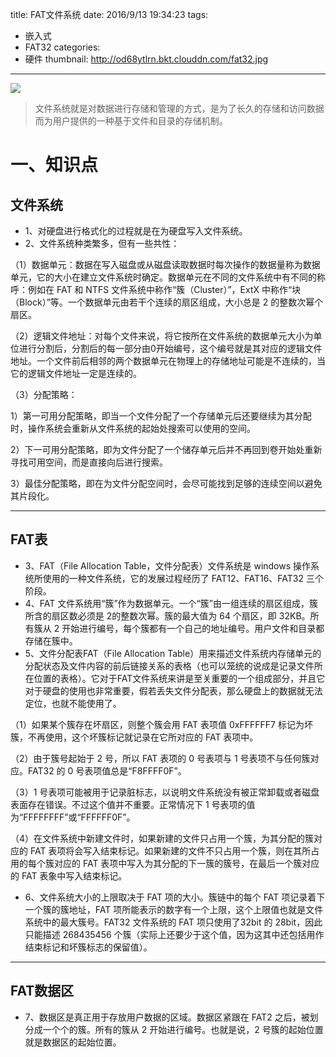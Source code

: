 title: FAT文件系统
date: 2016/9/13 19:34:23
tags:
- 嵌入式
- FAT32
categories:
- 硬件
thumbnail: http://od68ytlrn.bkt.clouddn.com/fat32.jpg
---


![](http://od68ytlrn.bkt.clouddn.com/fat32.jpg)

>文件系统就是对数据进行存储和管理的方式，是为了长久的存储和访问数据而为用户提供的一种基于文件和目录的存储机制。

# 一、知识点

## 文件系统

- 1、对硬盘进行格式化的过程就是在为硬盘写入文件系统。
- 2、文件系统种类繁多，但有一些共性：

<!-- more -->

（1）数据单元：数据在写入磁盘或从磁盘读取数据时每次操作的数据量称为数据单元，它的大小在建立文件系统时确定。数据单元在不同的文件系统中有不同的称呼：例如在 FAT 和 NTFS 文件系统中称作“簇（Cluster）”，ExtX 中称作“块（Block）”等。一个数据单元由若干个连续的扇区组成，大小总是 2 的整数次幂个扇区。

（2）逻辑文件地址：对每个文件来说，将它按所在文件系统的数据单元大小为单位进行分割后，分割后的每一部分由0开始编号，这个编号就是其对应的逻辑文件地址。一个文件前后相邻的两个数据单元在物理上的存储地址可能是不连续的，当它的逻辑文件地址一定是连续的。

（3）分配策略：

1）第一可用分配策略，即当一个文件分配了一个存储单元后还要继续为其分配时，操作系统会重新从文件系统的起始处搜索可以使用的空间。

2）下一可用分配策略，即为文件分配了一个储存单元后并不再回到卷开始处重新寻找可用空间，而是直接向后进行搜索。

3）最佳分配策略，即在为文件分配空间时，会尽可能找到足够的连续空间以避免其片段化。

---

## FAT表

- 3、FAT（File Allocation Table，文件分配表）文件系统是 windows 操作系统所使用的一种文件系统，它的发展过程经历了 FAT12、FAT16、FAT32 三个阶段。
- 4、FAT 文件系统用“簇”作为数据单元。一个“簇”由一组连续的扇区组成，簇所含的扇区数必须是 2的整数次幂。簇的最大值为 64 个扇区，即 32KB。所有簇从 2 开始进行编号，每个簇都有一个自己的地址编号。用户文件和目录都存储在簇中。
- 5、文件分配表FAT（File Allocation Table）用来描述文件系统内存储单元的分配状态及文件内容的前后链接关系的表格（也可以笼统的说成是记录文件所在位置的表格）。它对于FAT文件系统来讲是至关重要的一个组成部分，并且它对于硬盘的使用也非常重要，假若丢失文件分配表，那么硬盘上的数据就无法定位，也就不能使用了。

（1）如果某个簇存在坏扇区，则整个簇会用 FAT 表项值 0xFFFFFF7 标记为坏簇，不再使用，这个坏簇标记就记录在它所对应的 FAT 表项中。

（2）由于簇号起始于 2 号，所以 FAT 表项的 0 号表项与 1 号表项不与任何簇对应。FAT32 的 0 号表项值总是“F8FFFF0F”。

（3）1 号表项可能被用于记录脏标志，以说明文件系统没有被正常卸载或者磁盘表面存在错误。不过这个值并不重要。正常情况下 1 号表项的值为“FFFFFFFF”或“FFFFFF0F”。

（4）在文件系统中新建文件时，如果新建的文件只占用一个簇，为其分配的簇对应的 FAT 表项将会写入结束标记。如果新建的文件不只占用一个簇，则在其所占用的每个簇对应的 FAT 表项中写入为其分配的下一簇的簇号，在最后一个簇对应的 FAT 表象中写入结束标记。

- 6、文件系统大小的上限取决于 FAT 项的大小。簇链中的每个 FAT 项记录着下一个簇的簇地址，FAT 项所能表示的数字有一个上限，这个上限值也就是文件系统中的最大簇号。FAT32 文件系统的 FAT 项只使用了32bit 的 28bit，因此只能描述 268435456 个簇（实际上还要少于这个值，因为这其中还包括用作结束标记和坏簇标志的保留值）。

---

## FAT数据区

- 7、数据区是真正用于存放用户数据的区域。数据区紧跟在 FAT2 之后，被划分成一个个的簇。所有的簇从 2 开始进行编号。也就是说，2 号簇的起始位置就是数据区的起始位置。
